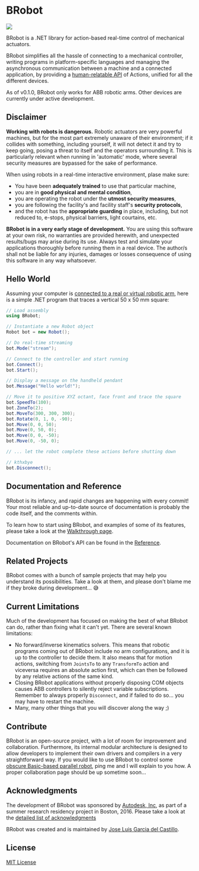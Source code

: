 # BRobot

![](https://github.com/garciadelcastillo/BRobot/blob/master/docs/brobot_banner_888x500.png)

BRobot is a .NET library for action-based real-time control of mechanical actuators. 

BRobot simplifies all the hassle of connecting to a mechanical controller, writing programs in platform-specific languages and managing the asynchronous communication between a machine and a connected application, by providing a [human-relatable API](https://github.com/garciadelcastillo/BRobot/blob/master/docs/Reference.md) of Actions, unified for all the different devices. 

As of v0.1.0, BRobot only works for ABB robotic arms. Other devices are currently under active development. 


## Disclaimer

__Working with robots is dangerous.__ Robotic actuators are very powerful machines, but for the most part extremely unaware of their environment; if it collides with something, including yourself, it will not detect it and try to keep going, posing a threat to itself and the operators surrounding it. This is particularly relevant when running in 'automatic' mode, where several security measures are bypassed for the sake of performance.

When using robots in a real-time interactive environment, plase make sure:
- You have been __adequately trained__ to use that particular machine,
- you are in __good physical and mental condition__,
- you are operating the robot under the __utmost security measures__,
- you are following the facility's and facility staff's __security protocols__,
- and the robot has the __appropriate guarding__ in place, including, but not reduced to, e-stops, physical barriers, light courtains, etc. 

__BRobot is in a very early stage of development.__ You are using this software at your own risk, no warranties are provided herewith, and unexpected results/bugs may arise during its use. Always test and simulate your applications thoroughly before running them in a real device. The author/s shall not be liable for any injuries, damages or losses consequence of using this software in any way whatsoever.


## Hello World

Assuming your computer is [connected to a real or virtual robotic arm](https://github.com/garciadelcastillo/BRobot/blob/master/docs/Setting_up_RobotStudio.md), here is a simple .NET program that traces a vertical 50 x 50 mm square:

```csharp
// Load assembly
using BRobot;

// Instantiate a new Robot object
Robot bot = new Robot();

// Do real-time streaming
bot.Mode("stream");

// Connect to the controller and start running
bot.Connect();
bot.Start();

// Display a message on the handheld pendant
bot.Message("Hello world!");

// Move it to positive XYZ octant, face front and trace the square
bot.SpeedTo(100);
bot.ZoneTo(2);
bot.MoveTo(300, 300, 300);
bot.Rotate(0, 1, 0, -90);
bot.Move(0, 0, 50);
bot.Move(0, 50, 0);
bot.Move(0, 0, -50);
bot.Move(0, -50, 0);

// ... let the robot complete these actions before shutting down

// kthxbye
bot.Disconnect();
```


## Documentation and Reference

BRobot is its infancy, and rapid changes are happening with every commit! Your most reliable and up-to-date source of documentation is probably the code itself, and the comments within. 

To learn how to start using BRobot, and examples of some of its features, please take a look at the [Walkthrough page](https://github.com/garciadelcastillo/BRobot/blob/master/docs/Walkthrough.md). 

Documentation on BRobot's API can be found in the [Reference](https://github.com/garciadelcastillo/BRobot/blob/master/docs/Reference.md).


## Related Projects

BRobot comes with a bunch of sample projects that may help you understand its possibilities. Take a look at them, and please don't blame me if they broke during development... :sweat_smile:


## Current Limitations

Much of the development has focused on making the best of what BRobot can do, rather than fixing what it can't yet. There are several known limitations:
- No forward/inverse kinematics solvers. This means that robotic programs coming out of BRobot include no arm configurations, and it is up to the controller to decide them. It also means that for motion actions, switching from `JointsTo` to any `TransformTo` action and viceversa requires an absolute action first, which can then be followed by any relative actions of the same kind. 
- Closing BRobot applications without properly disposing COM objects causes ABB controllers to silently reject variable subscriptions. Remember to always properly `Disconnect`, and if failed to do so... you may have to restart the machine.
- Many, many other things that you will discover along the way ;)


## Contribute

BRobot is an open-source project, with a lot of room for improvement and collaboration. Furthermore, its internal modular architecture is designed to allow developers to implement their own drivers and compilers in a very straightforward way. If you would like to use BRobot to control some [obscure Basic-based parallel robot](http://www.geva-roboter.at/files/rp_1adh_3adh_5adh_setup_and_maintenance.pdf), ping me and I will explain to you how. A proper collaboration page should be up sometime soon... 


## Acknowledgments

The development of BRobot was sponsored by [Autodesk, Inc](https://www.autodesk.com/), as part of a summer research residency project in Boston, 2016. Please take a look at the [detailed list of acknowledgments](https://github.com/garciadelcastillo/BRobot/blob/master/docs/Acknowledgments.md)

BRobot was created and is maintained by [Jose Luis Garcia del Castillo](http://www.garciadelcastillo.es).


## License

[MIT License](https://github.com/garciadelcastillo/BRobot/blob/master/LICENSE.md)